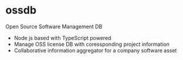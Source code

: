 ossdb
=====

Open Source Software Management DB
- Node js based with TypeScript powered
- Manage OSS license DB with coressponding project information
- Collaborative information aggregator for a company software asset
